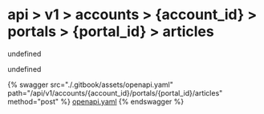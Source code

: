 # api > v1 > accounts > {account_id} > portals > {portal_id} > articles

undefined

undefined


{% swagger src="./.gitbook/assets/openapi.yaml" path="/api/v1/accounts/{account_id}/portals/{portal_id}/articles" method="post" %}
[openapi.yaml](<./.gitbook/assets/openapi.yaml>)
{% endswagger %}